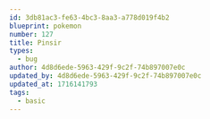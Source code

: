 ```yaml
---
id: 3db81ac3-fe63-4bc3-8aa3-a778d019f4b2
blueprint: pokemon
number: 127
title: Pinsir
types:
  - bug
author: 4d8d6ede-5963-429f-9c2f-74b897007e0c
updated_by: 4d8d6ede-5963-429f-9c2f-74b897007e0c
updated_at: 1716141793
tags:
  - basic
---
```

